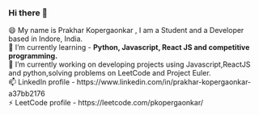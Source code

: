 ### Hi there 👋
<p>😄 My name is Prakhar Kopergaonkar , I am a Student and a Developer based in Indore, India. <br>
🌱 I’m currently learning - <strong> Python, Javascript, React JS and competitive programming. </strong> <br>
🔭 I’m currently working on developing projects using Javascript,ReactJS and python,solving problems on LeetCode and Project Euler. <br>
📫 LinkedIn profile - https://www.linkedin.com/in/prakhar-kopergaonkar-a37bb2176 <br>
⚡ LeetCode profile - https://leetcode.com/pkopergaonkar/
</p>
<!--
**PrakharKopergaonkar/PrakharKopergaonkar** is a ✨ _special_ ✨ repository because its `README.md` (this file) appears on your GitHub profile.

Here are some ideas to get you started:

- 🔭 I’m currently working on ...bfb
- 🌱 I’m currently learning ...
- 👯 I’m looking to collaborate on ...
- 🤔 I’m looking for help with ...
- 💬 Ask me about ...
- 📫 How to reach me: ...
- 😄 Pronouns: ...
- ⚡ Fun fact: ...
-->
